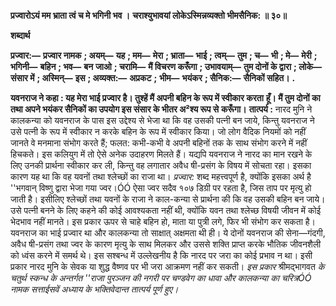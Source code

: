 **प्रज्वारोऽयं मम भ्राता त्वं च मे भगिनी भव ।** **चराश्युभावयां लोकेऽस्मिन्नव्यक्तो भीमसैनिक: ॥ ३०॥** 

**शब्दार्थ** 

**प्रज्वार:—** **प्रज्वार नामक** **; अयम्—** **यह** **; मम—** **मेरा** **; भ्राता—** **भाई** **; त्वम्—** **तुम** **; च—** **भी** **; मे—** **मेरी** **; भगिनी—** **बहिन** **; भव—** **बन** **जाओ** **; चरामि—** **मैं विचरण करूँगा** **; उभावयाम्—** **तुम दोनों के द्वारा** **; लोके—** **संसार में** **; अस्मिन्—** **इस** **; अव्यक्त:—** **अप्रकट** **;** **भीम—** **भयंकर** **; सैनिक:—** **सैनिकों सहित।** **.** 

**यवनराज ने कहा : यह मेरा भाई प्रज्वार है। तुश्हें मैं अपनी बहिन के रूप में स्वीकार करता** **हूँ। मैं तुम दोनों का तथा अपने भयंकर सैनिकों का उपयोग इस संसार के भीतर अ²श्य रूप से** **करूँगा।** **तात्पर्य :** नारद मुनि ने कालकन्या को यवनराज के पास इस उद्देश्य से भेजा था कि वह उसकी पत्नी बन जाये, किन्तु यवनराज ने उसे पत्नी के रूप में स्वीकार न करके बहिन के रूप में स्वीकार किया। जो लोग वैदिक नियमों को नहीं जानते वे मनमाना संभोग करते हैं; फलत: कभी-कभी वे अपनी बहिनों तक के साथ संभोग करने में नहीं हिचकते। इस कलियुग में तो ऐसे अनेक उदाहरण मिलते हैं। यद्यपि यवनराज ने नारद का मान रखने के लिए उनकी प्रार्थना स्वीकार कर ली, किन्तु वह लगातार अवैध षी-प्रसंग के विषय में सोचता रहा। इसका कारण यह था कि वह यवनों तथा श्लेच्छों का राजा था। *प्रज्वार:* शब्द महत्त्वपूर्ण है, क्योंकि इसका अर्थ है ''भगवान् विष्णु द्वारा भेजा गया ज्वर।ÓÓ ऐसा ज्वर सदैव १०७ डिग्री पर रहता है, जिस ताप पर मृत्यु हो जाती है। इसीलिए श्लेच्छों तथा यवनों के राजा ने काल-कन्या से प्रार्थना की कि वह उसकी बहिन बन जाये। उसे पत्नी बनने के लिए कहने की कोई आवश्यकता नहीं थी, क्योंकि यवन तथा श्लेच्छ विषयी जीवन में कोई भेदभाव नहीं मानते। इस प्रकार ऊपर से चाहे बहिन हो, माता या पुत्री लगे, फिर भी संभोग कर सकता है। यवनराज का भाई प्रज्वार था और कालकन्या तो साक्षात् अक्षमता थी ही। ये दोनों यवनराज की सेना—गंदगी, अवैध षी-प्रसंग तथा ज्वर के कारण मृत्यु के साथ मिलकर और उससे शक्ति प्राप्त करके भौतिक जीवनशैली को ध्वंस करने में समर्थ थे। इस सश्बन्ध में उल्लेखनीय है कि नारद पर जरा का कोई प्रभाव न था। इसी प्रकार नारद मुनि के सेवक या शुद्ध वैष्णव पर भी जरा आक्रमण नहीं कर सकती। *इस प्रकार* श्रीमद्भागवत *के चतुर्थ स्कन्ध के अन्तर्गत ''राजा पुरञ्जन की नगरी पर चण्डवेग का* *धावा और कालकन्या का चरित्रÓÓ नामक सत्ताईसवें अध्याय के भक्तिवेदान्त तात्पर्य पूर्ण हुए।* 